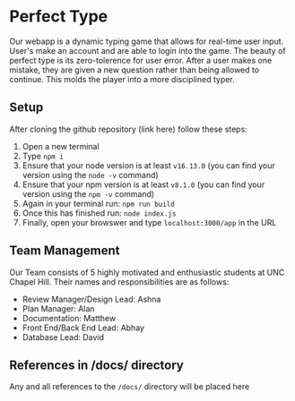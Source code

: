 ﻿# Perfect Type
Our webapp is a dynamic typing game that allows for real-time user input. User's make an account and are able to login into the game. The beauty of perfect type is its zero-tolerence for user error. After a user makes one mistake, they are given a new question rather than being allowed to continue. This molds the player into a more disciplined typer. 


## Setup

After cloning the github repository (link here) follow these steps:
 1. Open a new terminal 
 2. Type `npm i`
 3. Ensure that your node version is at least `v16.13.0` (you can find your version using the `node -v` command)
 4. Ensure that your npm version is at least `v8.1.0` (you can find your version using the `npm -v` command)
 5. Again in your terminal run: `npm run build`
 6. Once this has finished run: `node index.js`
 7. Finally, open your browswer and type `localhost:3000/app` in the URL
 
## Team Management

Our Team consists of 5 highly motivated and enthusiastic students at UNC Chapel Hill. Their names and responsibilities are as follows:

 - Review Manager/Design Lead: Ashna
 - Plan Manager: Alan
 - Documentation: Matthew
 - Front End/Back End Lead: Abhay
 - Database Lead: David

## References in /docs/ directory
Any and all references to the `/docs/` directory will be placed here


